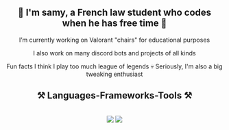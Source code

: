 <h2 align="center">  👋 I'm samy, a French law student who codes when he has free time 👋</h2>

<div align="center">  
  
  I’m currently working on Valorant "chairs" for educational purposes
  
  I also work on many discord bots and projects of all kinds
  
  Fun facts I think I play too much league of legends 💀 Seriously, I'm also a big tweaking enthusiast

<h2 align="center">⚒️ Languages-Frameworks-Tools ⚒️</h2>
<br />
<div align="center">
  <img src="https://skillicons.dev/icons?i=vscode,github,git,discord" />
  <img
    src="https://skillicons.dev/icons?i=dotnet,nodejs,javascript,typescript,mongodb,c,mysql,powershell,sqlite,cpp"
  /><br />
</div>
